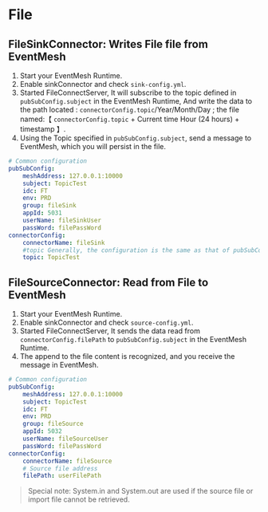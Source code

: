 # File

## FileSinkConnector: Writes File file from EventMesh

1. Start your EventMesh Runtime.
2. Enable sinkConnector and check `sink-config.yml`.
3. Started FileConnectServer, It will subscribe to the topic defined in `pubSubConfig.subject` in the EventMesh Runtime, And write the data to the path located : `connectorConfig.topic`/Year/Month/Day ; the file named:【 `connectorConfig.topic` + Current time Hour (24 hours) + timestamp 】.
4. Using the Topic specified in `pubSubConfig.subject`, send a message to EventMesh, which you will persist in the file.

```yaml
# Common configuration
pubSubConfig:
    meshAddress: 127.0.0.1:10000
    subject: TopicTest
    idc: FT
    env: PRD
    group: fileSink
    appId: 5031
    userName: fileSinkUser
    passWord: filePassWord
connectorConfig:
    connectorName: fileSink
    #topic Generally, the configuration is the same as that of pubSubConfig.subject. The generated file name contains the configuration value of this property
    topic: TopicTest
```

## FileSourceConnector: Read from File to EventMesh

1. Start your EventMesh Runtime.
2. Enable sinkConnector and check `source-config.yml`.
3. Started FileConnectServer, It sends the data read from `connectorConfig.filePath` to `pubSubConfig.subject` in the EventMesh Runtime.
4. The append to the file content is recognized, and you receive the message in EventMesh.

```yaml
# Common configuration
pubSubConfig:
    meshAddress: 127.0.0.1:10000
    subject: TopicTest
    idc: FT
    env: PRD
    group: fileSource
    appId: 5032
    userName: fileSourceUser
    passWord: filePassWord
connectorConfig:
    connectorName: fileSource
    # Source file address
    filePath: userFilePath
```

> Special note: System.in and System.out are used if the source file or import file cannot be retrieved.